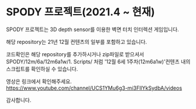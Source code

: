 # SPODY 프로젝트(2021.4 ~ 현재)

SPODY 프로젝트는 3D depth sensor를 이용한 벽면 터치 인터렉션 게임입니다.

해당 repository는 21년 12월 컨텐츠의 일부를 포함하고 있습니다.

코드확인은 해당 repository를 추가하시거나 zip파일로 받으셔서
SPODY/12m/6a/12m6a1w/1. Scripts/ 처럼 '12월 6세 1주차(12m6a1w)'컨텐츠 내의 스크립트를 확인하실 수 있습니다.


영상은 링크에서 확인해주세요.
https://www.youtube.com/channel/UCS1YMu6g3-mi3FIlYkSydbA/videos

감사합니다.
